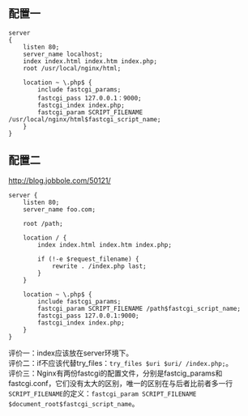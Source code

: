 ## 配置一
```
server
{
    listen 80;
    server_name localhost;
    index index.html index.htm index.php;
    root /usr/local/nginx/html;

    location ~ \.php$ {
        include fastcgi_params;
        fastcgi_pass 127.0.0.1：9000;
        fastcgi_index index.php;
        fastcgi_param SCRIPT_FILENAME /usr/local/nginx/html$fastcgi_script_name;
    }
}
```
## 配置二
http://blog.jobbole.com/50121/
```
server {
    listen 80;
    server_name foo.com;

    root /path;

    location / {
        index index.html index.htm index.php;

        if (!-e $request_filename) {
            rewrite . /index.php last;
        }
    }

    location ~ \.php$ {
        include fastcgi_params;
        fastcgi_param SCRIPT_FILENAME /path$fastcgi_script_name;
        fastcgi_pass 127.0.0.1:9000;
        fastcgi_index index.php;
    }
}
```
评价一：index应该放在server环境下。  
评价二：if不应该代替try_files：`try_files $uri $uri/ /index.php;`。  
评价三：Nginx有两份fastcgi的配置文件，分别是fastcig_params和fastcgi.conf，它们没有太大的区别，唯一的区别在与后者比前者多一行`SCRIPT_FILENAME`的定义：`fastcgi_param SCRIPT_FILENAME $document_root$fastcgi_script_name`。  
